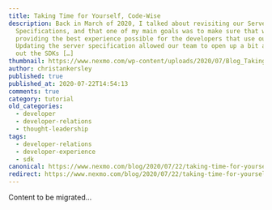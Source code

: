 ```yaml
---
title: Taking Time for Yourself, Code-Wise
description: Back in March of 2020, I talked about revisiting our Server
  Specifications, and that one of my main goals was to make sure that we are
  providing the best experience possible for the developers that use our SDKs.
  Updating the server specification allowed our team to open up a bit and build
  out the SDKs […]
thumbnail: https://www.nexmo.com/wp-content/uploads/2020/07/Blog_Taking-Time-for-Yourself_1200x600.png
author: christankersley
published: true
published_at: 2020-07-22T14:54:13
comments: true
category: tutorial
old_categories:
  - developer
  - developer-relations
  - thought-leadership
tags:
  - developer-relations
  - developer-experience
  - sdk
canonical: https://www.nexmo.com/blog/2020/07/22/taking-time-for-yourself-code-wise
redirect: https://www.nexmo.com/blog/2020/07/22/taking-time-for-yourself-code-wise
---
```

Content to be migrated...